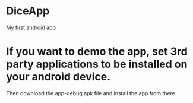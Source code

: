 # DiceApp
My first android app
# If you want to demo the app, set 3rd party applications to be installed on your android device.
Then download the app-debug.apk file and install the app from there.
